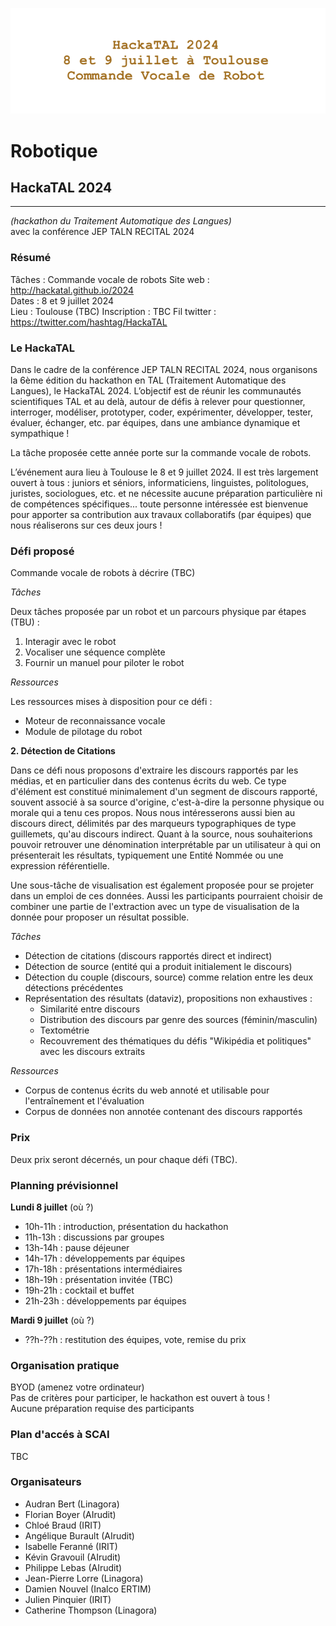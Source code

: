 ![HackaTAL 2024](https://raw.githubusercontent.com/HackaTAL/2024/gh-pages/HackaTAL_2024.png)

# Robotique

## HackaTAL 2024
---------------
*(hackathon du Traitement Automatique des Langues)*  
avec la conférence JEP TALN RECITAL 2024

### Résumé

Tâches : Commande vocale de robots
Site web : http://hackatal.github.io/2024  
Dates : 8 et 9 juillet 2024  
Lieu : Toulouse (TBC)
Inscription : TBC
Fil twitter : https://twitter.com/hashtag/HackaTAL  

### Le HackaTAL

Dans le cadre de la conférence JEP TALN RECITAL 2024, nous organisons la 6ème édition du hackathon en TAL (Traitement Automatique des Langues), le HackaTAL 2024. L’objectif est de réunir les communautés scientifiques TAL et au delà, autour de défis à relever pour questionner, interroger, modéliser, prototyper, coder, expérimenter, développer, tester, évaluer, échanger, etc. par équipes, dans une ambiance dynamique et sympathique !

La tâche proposée cette année porte sur la commande vocale de robots.

L’événement aura lieu à Toulouse le 8 et 9 juillet 2024. Il est très largement ouvert à tous : juniors et séniors, informaticiens, linguistes, politologues, juristes, sociologues, etc. et ne nécessite aucune préparation particulière ni de compétences spécifiques... toute personne intéressée est bienvenue  pour apporter sa contribution aux travaux collaboratifs (par équipes) que nous réaliserons sur ces deux jours !

### Défi proposé

Commande vocale de robots à décrire (TBC)

*Tâches*

Deux tâches proposée par un robot et un parcours physique par étapes (TBU) : 

1. Interagir avec le robot
1. Vocaliser une séquence complète
1. Fournir un manuel pour piloter le robot

*Ressources*

Les ressources mises à disposition pour ce défi : 

- Moteur de reconnaissance vocale
- Module de pilotage du robot

**2. Détection de Citations**

Dans ce défi nous proposons d'extraire les discours rapportés par les médias, et en particulier dans des contenus écrits du web. Ce type d'élément est constitué minimalement d'un segment de discours rapporté, souvent associé à sa source d'origine, c'est-à-dire la personne physique ou morale qui a tenu ces propos. Nous nous intéresserons aussi bien au discours direct, délimités par des marqueurs typographiques de type guillemets, qu'au discours indirect. Quant à la source, nous souhaiterions pouvoir retrouver une dénomination interprétable par un utilisateur à qui on présenterait les résultats, typiquement une Entité Nommée ou une expression référentielle.

Une sous-tâche de visualisation est également proposée pour se projeter dans un emploi de ces données.
Aussi les participants pourraient choisir de combiner une partie de l'extraction avec un type de visualisation de la donnée pour proposer un résultat possible.

*Tâches*

- Détection de citations (discours rapportés direct et indirect)
- Détection de source (entité qui a produit initialement le discours)
- Détection du couple (discours, source) comme relation entre les deux détections précédentes
- Représentation des résultats (dataviz), propositions non exhaustives :
  - Similarité entre discours
  - Distribution des discours par genre des sources (féminin/masculin)
  - Textométrie
  - Recouvrement des thématiques du défis "Wikipédia et politiques" avec les discours extraits

*Ressources*

- Corpus de contenus écrits du web annoté et utilisable pour l'entraînement et l'évaluation
- Corpus de données non annotée contenant des discours rapportés


### Prix

Deux prix seront décernés, un pour chaque défi (TBC).

### Planning prévisionnel

**Lundi 8 juillet** (où ?)

- 10h-11h : introduction, présentation du hackathon
- 11h-13h : discussions par groupes
- 13h-14h : pause déjeuner
- 14h-17h : développements par équipes
- 17h-18h : présentations intermédiaires
- 18h-19h : présentation invitée (TBC)
- 19h-21h : cocktail et buffet
- 21h-23h : développements par équipes

**Mardi 9 juillet** (où ?)

- ??h-??h : restitution des équipes, vote, remise du prix

### Organisation pratique

BYOD (amenez votre ordinateur)  
Pas de critères pour participer, le hackathon est ouvert à tous !  
Aucune préparation requise des participants 

### Plan d'accés à SCAI

TBC

### Organisateurs

- Audran Bert (Linagora)
- Florian Boyer (AIrudit)
- Chloé Braud (IRIT)
- Angélique Burault (AIrudit)
- Isabelle Feranné (IRIT)
- Kévin Gravouil (AIrudit)
- Philippe Lebas (AIrudit)
- Jean-Pierre Lorre (Linagora)
- Damien Nouvel (Inalco ERTIM)
- Julien Pinquier (IRIT)
- Catherine Thompson (Linagora)
